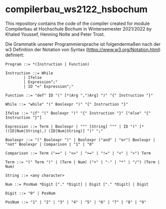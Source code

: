 # compilerbau_ws2122_hsbochum
This repository contains the code of the compiler created for module Compilerbau at Hochschule Bochum in Wintersemester 2021/2022 by Khaled Youssef, Henning Nolte and Peter Trost.

Die Grammatik unserer Programmiersprache ist folgendermaßen nach der w3 Definition der Notation von Syntax (https://www.w3.org/Notation.html) definiert:    

```ebnf
Program ::= *(Instruction | Function)
  
Instruction ::= While  
		| Ifelse  
		| Expression";"  
		| ID "=" Expression";"  
  
Function ::= "def" ID "(" [*(Arg ",")Arg] ")" "{" Instruction "}"  
  
While ::= "while" "(" Boolexpr ")" "{" Instruction "}"  
  
Ifelse ::= "if" "(" Boolexpr ")" "{" Instruction "}" ["else" "{" Instruction "}"]  
  
Expression ::= Term | Boolexpr | """ [String] """ | ID "(" [*((ID|Num|String),) (ID|Num|String)] ")" ";"  
  
Boolexpr ::= "(" Boolexpr ")" | Boolexpr ("and" | "or") Boolexpr | "not" Boolexpr | Comparison | "1" | "0"  
  
Comparison ::= Term ("==" | "<=" | ">=" | "!=" | "<" | ">") Term  
  
Term ::= "(" Term ")" | (Term | Num) ("+" | "-" | "*" | "/") (Term | Num)  
  
String ::= <any character>  
  
Num ::= PosNum *Digit ["." *Digit] | Digit ["." *Digit] | Digit  
  
Digit ::= "0" | PosNum  
  
PosNum ::= "1" | "2" | "3" | "4" | "5" | "6" | "7" | "8" | "9"  
```
